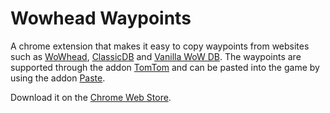 # Wowhead Waypoints
A chrome extension that makes it easy to copy waypoints from websites such as 
[WoWhead](https://www.wowhead.com/), 
[ClassicDB](https://classicdb.ch/) and 
[Vanilla WoW DB](https://vanillawowdb.com/). The waypoints are supported through the addon [TomTom](https://www.curseforge.com/wow/addons/tomtom) and can be pasted into the game by using the addon [Paste](https://www.curseforge.com/wow/addons/paste).

Download it on the [Chrome Web Store](https://chrome.google.com/webstore/detail/wowhead-coords/bklpppgkhpfpeilcjkgjhabigjmehfno).
